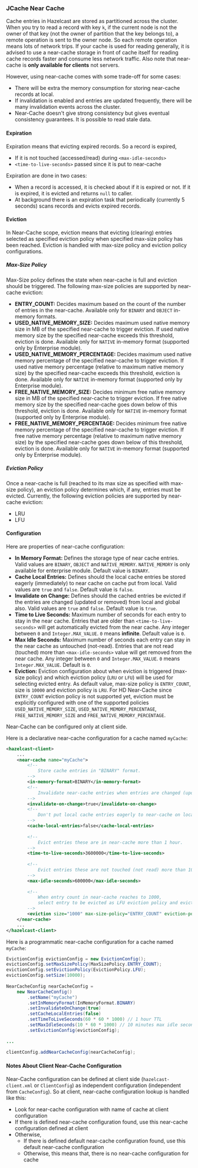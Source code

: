 ### JCache Near Cache

Cache entries in Hazelcast are stored as partitioned across the cluster. 
When you try to read a record with key `k`, if the current node is not the owner of that key (not the owner of partition that the key belongs to), 
a remote operation is sent to the owner node. So each remote operation means lots of network trips. 
If your cache is used for reading generally, it is advised to use a near-cache storage in front of cache itself for reading cache records faster and consume less network traffic.
Also note that near-cache is **only available for clients** not servers.

However, using near-cache comes with some trade-off for some cases:
-   There will be extra the memory consumption for storing near-cache records at local.
-   If invalidation is enabled and entries are updated frequently, there will be many invalidation events across the cluster.
-   Near-Cache doesn't give strong consistency but gives eventual consistency guarantees. It is possible to read stale data.

#### Expiration

Expiration means that evicting expired records. 
So a record is expired, 
- If it is not touched (accessed/read) during `<max-idle-seconds>`
- `<time-to-live-seconds>` passed since it is put to near-cache

Expiration are done in two cases:
- When a record is accessed, it is checked about if it is expired or not. If it is expired, it is evicted and returns `null` to caller.
- At background there is an expiration task that periodically (currently 5 seconds) scans records and evicts expired records.

#### Eviction

In Near-Cache scope, eviction means that evicting (clearing) entries selected as specified eviction policy when specified max-size policy has been reached.
Eviction is handled with max-size policy and eviction policy configurations.

##### Max-Size Policy

Max-Size policy defines the state when near-cache is full and eviction should be triggered.
The following max-size policies are supported by near-cache eviction:
- **ENTRY_COUNT:** Decides maximum based on the count of the number of entries in the near-cache. 
Available only for `BINARY` and `OBJECT` in-memory formats.
- **USED_NATIVE_MEMORY_SIZE:** Decides maximum used native memory size in MB of the specified near-cache to trigger eviction. 
If used native memory size by the specified near-cache exceeds this threshold, eviction is done. 
Available only for `NATIVE` in-memory format (supported only by Enterprise module).
- **USED_NATIVE_MEMORY_PERCENTAGE:** Decides maximum used native memory percentage of the specified near-cache to trigger eviction. 
If used native memory percentage (relative to maximum native memory size) by the specified near-cache exceeds this threshold, eviction is done. 
Available only for `NATIVE` in-memory format (supported only by Enterprise module).
- **FREE_NATIVE_MEMORY_SIZE:** Decides minimum free native memory size in MB of the specified near-cache to trigger eviction. 
If free native memory size by the specified near-cache goes down below of this threshold, eviction is done.
Available only for `NATIVE` in-memory format (supported only by Enterprise module).
- **FREE_NATIVE_MEMORY_PERCENTAGE:** Decides minimum free native memory percentage of the specified near-cache to trigger eviction. 
If free native memory percentage (relative to maximum native memory size) by the specified near-cache goes down below of this threshold, eviction is done.
Available only for `NATIVE` in-memory format (supported only by Enterprise module).

##### Eviction Policy 
Once a near-cache is full (reached to its max size as specified with max-size policy), an eviction policy determines which, if any, entries must be evicted.
Currently, the following eviction policies are supported by near-cache eviction: 
- LRU
- LFU

#### Configuration

Here are properties of near-cache configuration:
- **In Memory Format:** Defines the storage type of near cache entries. Valid values are `BINARY`, `OBJECT` and `NATIVE_MEMORY`. `NATIVE_MEMORY` is only available for enterprise module. Default value is `BINARY`.
- **Cache Local Entries:** Defines should the local cache entries be stored eagerly (immediately) to near cache on cache put from local. Valid values are `true` and `false`. Default value is `false`.
- **Invalidate on Change:** Defines should the cached entries be evicted if the entries are changed (updated or removed) from local and global also. Valid values are `true` and `false`. Default value is `true`.
- **Time to Live Seconds:** Maximum number of seconds for each entry to stay in the near cache. Entries that are older than `<time-to-live-seconds>` will get automatically evicted from the near cache. Any integer between `0` and `Integer.MAX_VALUE`. `0` means **infinite**. Default value is `0`.
- **Max Idle Seconds:** Maximum number of seconds each entry can stay in the near cache as untouched (not-read). Entries that are not read (touched) more than `<max-idle-seconds>` value will get removed from the near cache. Any integer between `0` and `Integer.MAX_VALUE`. `0` means `Integer.MAX_VALUE`. Default is `0`.
- **Eviction:** Eviction configuration about when eviction is triggered (max-size policy) and which eviction policy (`LRU` or `LFU`) will be used for selecting evicted entry. As default value, max-size policy is `ENTRY_COUNT`, size is `10000` and eviction policy is `LRU`. For HD Near-Cache since `ENTRY_COUNT` eviction policy is not supported yet, eviction must be explicitly configured with one of the supported policies `USED_NATIVE_MEMORY_SIZE`, `USED_NATIVE_MEMORY_PERCENTAGE`, `FREE_NATIVE_MEMORY_SIZE` and `FREE_NATIVE_MEMORY_PERCENTAGE`.

Near-Cache can be configured only at client side.

Here is a declarative near-cache configuration for a cache named `myCache`:

```xml
<hazelcast-client>
    ...
    <near-cache name="myCache">
        <!--
            Store cache entries in "BINARY" format.
        -->
        <in-memory-format>BINARY</in-memory-format>
        <!--
            Invalidate near-cache entries when entries are changed (updated or removed) from local or global.
        -->
        <invalidate-on-change>true</invalidate-on-change>
        <!--
            Don't put local cache entries eagerly to near-cache on local cache put.
        -->
        <cache-local-entries>false</cache-local-entries>
 
        <!--
            Evict entries these are in near-cache more than 1 hour.
        -->
        <time-to-live-seconds>3600000</time-to-live-seconds>
 
        <!--
            Evict entries these are not touched (not read) more than 10 minutes.
        -->
        <max-idle-seconds>600000</max-idle-seconds>
 
        <!--
            When entry count in near-cache reaches to 1000, 
            select entry to be evicted as LFU eviction policy and evict it.
        -->
        <eviction size="1000" max-size-policy="ENTRY_COUNT" eviction-policy="LFU"/>
    </near-cache>
    ...
</hazelcast-client>
```

Here is a programmatic near-cache configuration for a cache named `myCache`:

```java
EvictionConfig evictionConfig = new EvictionConfig();
evictionConfig.setMaxSizePolicy(MaxSizePolicy.ENTRY_COUNT);
evictionConfig.setEvictionPolicy(EvictionPolicy.LFU);
evictionConfig.setSize(10000);
 
NearCacheConfig nearCacheConfig =
    new NearCacheConfig()
        .setName("myCache")
        .setInMemoryFormat(InMemoryFormat.BINARY)
        .setInvalidateOnChange(true)
        .setCacheLocalEntries(false)
        .setTimeToLiveSeconds(60 * 60 * 1000) // 1 hour TTL
        .setMaxIdleSeconds(10 * 60 * 1000) // 10 minutes max idle seconds
        .setEvictionConfig(evictionConfig);
 
...
 
clientConfig.addNearCacheConfig(nearCacheConfig);
```

#### Notes About Client Near-Cache Configuration
Near-Cache configuration can be defined at client side (`hazelcast-client.xml` or `ClientConfig`) as independent configuration (independent from `CacheConfig`). 
So at client, near-cache configuration lookup is handled like this:
- Look for near-cache configuration with name of cache at client configuration
- If there is defined near-cache configuration found, use this near-cache configuration defined at client
- Otherwise, 
  * If there is defined default near-cache configuration found, use this default near-cache configuration
  * Otherwise, this means that, there is no near-cache configuration for cache
